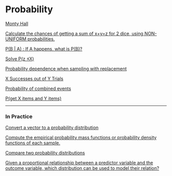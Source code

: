 # Probability

[Monty Hall](Probability%20d1be1111e6344e4e993a76f822ee185e/Monty%20Hall%20c19d6d92e7bb49adbe059851591118b1.md) 

[Calculate the chances of getting a sum of x+y=z for 2 dice, using NON-UNIFORM probabilities.](Probability%20d1be1111e6344e4e993a76f822ee185e/Calculate%20the%20chances%20of%20getting%20a%20sum%20of%20x+y=z%20fo%209b921a2cb3cd4c099c826582ef0138f7.md) 

[P(B | A) : If A happens, what is P(B)?](Probability%20d1be1111e6344e4e993a76f822ee185e/P(B%20A)%20If%20A%20happens,%20what%20is%20P(B)%20c4b05b57f39746cbb9c632e188ecc5d8.md)

[Solve P(z ≤X)](Probability%20d1be1111e6344e4e993a76f822ee185e/Solve%20P(z%20%E2%89%A4X)%2037fde5aacf7545b1862b2c51fd12aa90.md)

[Probability dependence when sampling with replacement](Probability%20d1be1111e6344e4e993a76f822ee185e/Probability%20dependence%20when%20sampling%20with%20replacem%20e6d687a2eecb40308d63a222bfa7886a.md) 

[X Successes out of Y Trials](Probability%20d1be1111e6344e4e993a76f822ee185e/X%20Successes%20out%20of%20Y%20Trials%20744689b0a4cd49fda820935a7fa02ac0.md) 

[Probability of combined events](Probability%20d1be1111e6344e4e993a76f822ee185e/Probability%20of%20combined%20events%20d7cb26fb17824c2b91be8e802bf8ec1e.md) 

[P(get X items and Y items)](Probability%20d1be1111e6344e4e993a76f822ee185e/P(get%20X%20items%20and%20Y%20items)%20d0ea91353eab42cfb4aef0ef020e75af.md)

---

### In Practice

[Convert a vector to a probability distribution](Probability%20d1be1111e6344e4e993a76f822ee185e/Convert%20a%20vector%20to%20a%20probability%20distribution%201827dd891f574a2d934b79c2ec223c41.md) 

[Compute the empirical probability mass functions or probability density functions of each sample.](Probability%20d1be1111e6344e4e993a76f822ee185e/Compute%20the%20empirical%20probability%20mass%20functions%20o%20e4837b0258bd40a791cd19299dbdeda5.md) 

[Compare two probability distributions](Probability%20d1be1111e6344e4e993a76f822ee185e/Compare%20two%20probability%20distributions%20ba8b34755fdc4cbcafa88dbc8f813918.md)

[Given a proportional relationship between a predictor variable and the outcome variable, which distribution can be used to model their relation?](Probability%20d1be1111e6344e4e993a76f822ee185e/Given%20a%20proportional%20relationship%20between%20a%20predic%20a97ad67e3e82475dabdc2c4103ef88a2.md)